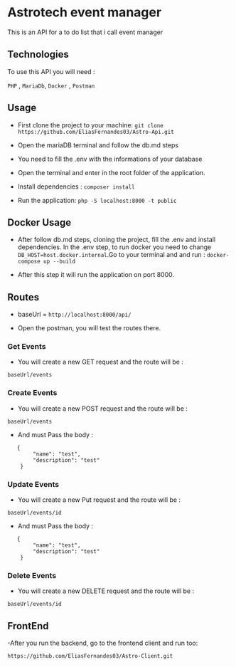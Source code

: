 # Astrotech event manager

This is an API for a to do list that i call event manager

## Technologies
To use this API you will need :

`PHP` , `MariaDb`, `Docker` , `Postman`

## Usage

- First clone the project to your machine:
`git clone https://github.com/EliasFernandes03/Astro-Api.git`

- Open the mariaDB terminal and follow the db.md steps

- You need to fill the .env with the informations of your database

- Open the terminal and  enter in the root folder of the application.

- Install dependencies :
`composer install`

- Run the application: 
`php -S localhost:8000 -t public`

## Docker Usage 

- After follow db.md steps, cloning the project, fill the .env and install dependencies. In the .env step, to run docker you need to change `DB_HOST=host.docker.internal`.Go to your terminal and and run :
`docker-compose up --build`

- After this step it will run the application on port 8000.

## Routes

- baseUrl = `http://localhost:8000/api/`

- Open the postman, you will test the routes there.

### Get Events

- You will create a new GET request and the route will be : 

`baseUrl/events`

### Create Events

- You will create a new POST request and the route will be : 

`baseUrl/events`

- And must Pass the body : 
```
   {
        "name": "test",
        "description": "test"
    }
```

### Update Events

- You will create a new Put request and the route will be : 

`baseUrl/events/id`

- And must Pass the body : 
```
   {
        "name": "test",
        "description": "test"
    }
```

### Delete Events

- You will create a new DELETE request and the route will be : 

`baseUrl/events/id`


## FrontEnd

-After you run the backend, go to the frontend client and run too: 

`https://github.com/EliasFernandes03/Astro-Client.git`
